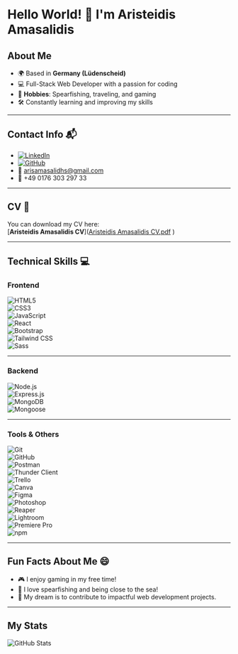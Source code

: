 # Hello World! 👋 I'm Aristeidis Amasalidis  

## About Me  
- 🌍 Based in **Germany (Lüdenscheid)**  
- 💻 Full-Stack Web Developer with a passion for coding  
- 🌊 **Hobbies**: Spearfishing, traveling, and gaming  
- 🛠 Constantly learning and improving my skills  

---

## Contact Info 📬  
- [![LinkedIn](https://img.shields.io/badge/-Aristeidis%20Amasalidis-blue?style=flat&logo=Linkedin&logoColor=white)](https://www.linkedin.com/in/aristeidis-amasalidis-62747a2b7/)  
- [![GitHub](https://img.shields.io/badge/-Aristeidis%20Amasalidis-181717?style=flat&logo=github&logoColor=white)](https://github.com/ArisAmasalidhs)  
- 📧 [arisamasalidhs@gmail.com](mailto:arisamasalidhs@gmail.com)  
- 📱 +49 0176 303 297 33  

---

## CV 📄  
You can download my CV here:  
[**Aristeidis Amasalidis CV**]([Aristeidis Amasalidis CV.pdf](https://github.com/user-attachments/files/18351818/Aristeidis.Amasalidis.CV.pdf)
)  

---

## Technical Skills 💻  

### Frontend  
![HTML5](https://img.shields.io/badge/-HTML5-E34F26?logo=html5&logoColor=white&style=flat)  
![CSS3](https://img.shields.io/badge/-CSS3-1572B6?logo=css3&logoColor=white&style=flat)  
![JavaScript](https://img.shields.io/badge/-JavaScript-F7DF1E?logo=javascript&logoColor=black&style=flat)  
![React](https://img.shields.io/badge/-React-61DAFB?logo=react&logoColor=black&style=flat)  
![Bootstrap](https://img.shields.io/badge/-Bootstrap-7952B3?logo=bootstrap&logoColor=white&style=flat)  
![Tailwind CSS](https://img.shields.io/badge/-Tailwind%20CSS-06B6D4?logo=tailwind-css&logoColor=white&style=flat)  
![Sass](https://img.shields.io/badge/-Sass-CC6699?logo=sass&logoColor=white&style=flat)  

---

### Backend  
![Node.js](https://img.shields.io/badge/-Node.js-339933?logo=node.js&logoColor=white&style=flat)  
![Express.js](https://img.shields.io/badge/-Express.js-000000?logo=express&logoColor=white&style=flat)  
![MongoDB](https://img.shields.io/badge/-MongoDB-47A248?logo=mongodb&logoColor=white&style=flat)  
![Mongoose](https://img.shields.io/badge/-Mongoose-880000?style=flat)  

---

### Tools & Others  
![Git](https://img.shields.io/badge/-Git-F05032?logo=git&logoColor=white&style=flat)  
![GitHub](https://img.shields.io/badge/-GitHub-181717?logo=github&logoColor=white&style=flat)  
![Postman](https://img.shields.io/badge/-Postman-FF6C37?logo=postman&logoColor=white&style=flat)  
![Thunder Client](https://img.shields.io/badge/-Thunder%20Client-5849BE?style=flat)  
![Trello](https://img.shields.io/badge/-Trello-0052CC?logo=trello&logoColor=white&style=flat)  
![Canva](https://img.shields.io/badge/-Canva-00C4CC?logo=canva&logoColor=white&style=flat)  
![Figma](https://img.shields.io/badge/-Figma-F24E1E?logo=figma&logoColor=white&style=flat)  
![Photoshop](https://img.shields.io/badge/-Photoshop-31A8FF?logo=adobe-photoshop&logoColor=white&style=flat)  
![Reaper](https://img.shields.io/badge/-Reaper-0A84D6?style=flat)  
![Lightroom](https://img.shields.io/badge/-Lightroom-31A8FF?logo=adobe-lightroom&logoColor=white&style=flat)  
![Premiere Pro](https://img.shields.io/badge/-Premiere%20Pro-9999FF?logo=adobe-premiere-pro&logoColor=white&style=flat)  
![npm](https://img.shields.io/badge/-npm-CB3837?logo=npm&logoColor=white&style=flat)  


---

## Fun Facts About Me 😄  
- 🎮 I enjoy gaming in my free time!  
- 🌊 I love spearfishing and being close to the sea!  
- 🌟 My dream is to contribute to impactful web development projects.  

---

## My Stats  
![GitHub Stats](https://github-readme-stats.vercel.app/api?username=ArisAmasalidhs&show_icons=true&theme=dark)  

